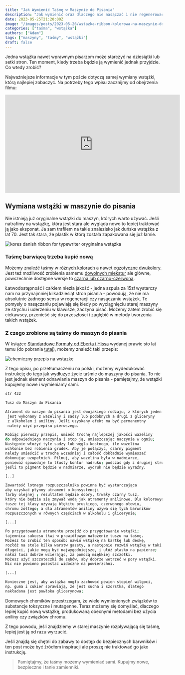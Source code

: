 ```yaml
---
title: "Jak Wymienić Taśmę w Maszynie do Pisania"
description: "Jak wymienić oraz dlaczego nie nasączać i nie regenerować wstążki do maszyny do pisania."
date: 2023-05-25T21:20:00Z
image: "/images/posts/2023-05-26/wstazka-ribbon-kolorowa-na-maszynie-do-pisania.jpeg"
categories: ["taśma", "wstążka"]
authors: ["Adam"]
tags: ["maszyny", "taśmy", "wstążki"]
draft: false
---
```


Jedna wstążka nawet wprawnym pisarzom może starczyć na dziesiątki lub setki stron. Ten moment, kiedy trzeba będzie ją wymienić jednak przyjdzie. Co wtedy zrobić?

Najważniejsze informacje w tym poście dotyczą samej wymiany wstążki, którą najlepiej zobaczyć. Na potrzeby tego wpisu zacznijmy od obejrzenia filmu:

<iframe width="560" height="315" src="https://www.youtube.com/embed/OHTm9j05t3s" title="YouTube video player" frameborder="0" allow="accelerometer; autoplay; clipboard-write; encrypted-media; gyroscope; picture-in-picture; web-share" allowfullscreen></iframe>

## Wymiana wstążki w maszynie do pisania

Nie istnieją już oryginalne wstążki do maszyn, których warto używać. Jeśli natrafimy na wstążkę, która jest stara ale wygląda nowo to lepiej traktować ją jako eksponat. Ja sam trafiłem na takie znalezisko jak duńska wstążka z lat 70. Jest tak stara, że plastik w którą została zapakowana się już łamie.

![kores danish ribbon for typewriter oryginalna wstążka](./images/posts/2023-05-26/kores-danish-typewriter-ribbon.jpeg)

### Taśmę barwiącą trzeba kupić nową

Możemy znaleźć taśmy w [różnych kolorach](https://www.ebay.com/itm/154401007625) a nawet [egzotyczne dwukolory](https://charliefoxtrot.com.au/collections/typewriter-ribbons). Jest też możliwość zrobienia samemu [dowolnych miekstur](https://clairelasecretaire.wordpress.com/2014/01/30/how-to-make-your-own-typewriter-ribbon-rainbow-effect/) ale główne, powszechnie dostępne wersje to [czarna lub czarno-czerwona](https://allegro.pl/listing?string=ta%C5%9Bma%20barwi%C4%85ca%20do%20maszyny%20do%20pisania&order=p).

Łatwodostępność i całkiem niezła jakość - jedna szpula za 15zł wystarczy nam na przynajmniej kilkadziesiąt stron pisania - powodują, że nie ma absolutnie żadnego sensu w regeneracji czy nasączaniu wstążek. Te pomysły o nasączaniu pojawiają się kiedy po wyciągnięciu starej maszyny ze strychu i uderzeniu w klawisze, zaczyna pisać. Możemy zatem zrobić się ciekawscy, przenieść się do przeszłości i zagłębić w metody tworzenia takich wstążek.

### Z czego zrobione są taśmy do maszyn do pisania

W książce [Standardowe Formuły od Eberta i Hissa](https://catalog.lib.uchicago.edu/vufind/Record/2708924) wydanej prawie sto lat temu (do pobrania [tutaj](https://www.maszynopisanie.pl/pobierz/The-Standard-Formulary-by-Albert-E-Ebert-and-An-Emil-Hiss.pdf)), możemy znaleźć taki przepis:

![chemiczny przepis na wstazke](./images/posts/2023-05-26/przepis-na-tusz-do-tasiemki.png)

Z tego opisu, po przetłumaczeniu na polski, możemy wydedukować instrukcję do tego jak wydłużyć życie taśmie do maszyny do pisania. To nie jest jednak element odnawiania maszyn do pisania - pamiętajmy, że wstążki kupujemy nowe i wymieniamy sami.

```bash
str 432

Tusz do Maszyn do Pisania

Atrament do maszyn do pisania jest dwojakiego rodzaju, z których jeden
 jest wykonany z wazeliny i sadzy lub podobnych a drugi z gliceryny 
 z alkoholem i aniliny. Jeśli uzyskany efekt ma być permanentny 
 należy użyć przepisu pierwszego.

Robiąc pierwszy przepis, umieść trochę najlepszej jakości wazeliny 
do odpowiedniego naczynia i stop ją, umieszczając naczynie w ogniu; 
Następnie włożyć tyle sadzy lub węgla kostnego, ile wazelina 
wchłonie bez robienia grudek. Aby je połączyć, czarny pigment 
należy umieścić w trochę wcześniej i całość dokładnie wymieszać 
dokonując uzupełnień. Pilnuj, aby wazelina była w nadmiarze, 
ponieważ spowoduje to tłusty kontur nadruku; podczas gdy z drugiej strony, 
jeśli to pigment będzie w nadmiarze, wydruk nie będzie wyraźny. 

[..]

Zawartość lotnego rozpuszczalnika powinna być wystarczająca
aby uzyskać płynny atrament o konsystencji
farby olejnej ; rezultatem będzie dobry, trwały czarny tusz, 
który nie będzie się zmywał wodą jak atramenty anilinowe. Dla kolorowych
tusze tej klasy używają błękitu pruskiego, czerwonego ołowiu,
chromu żółtego; a dla atramentów aniliny używa się tych barwników 
rozpuszczonych w równych częściach w alkoholu i glicerynie; 

[...]

Po przygotowaniu atramentu przejdź do przygotowanie wstążki; 
tajemnica sukcesu tkwi w prawidłowym nałożenie tuszu na taśmę.
Możesz to zrobić ten sposób: nawiń wstążkę na kartkę lub deskę, 
rozłóż na stole kilka warstw gazety, a następnie rozwiń wstążkę w taki sposób,
długości, jakie mogą być najwygodniejsze, i ułóż płasko na papierze; 
nałóż tusz dobrze wcierając, za pomocą miękkiej szczotki. 
Możesz użyć szczoteczki do zębów, aby dobrze wetrzeć w pory wstążki. 
Nic nie powinno pozostać widoczne na powierzchni.

[...]

Konieczne jest, aby wstążka mogła zachować pewien stopień wilgoci, 
np. guma i cukier sprawiają, że jest sucha i szorstka, dlatego 
nakładana jest powłoka glicerynowa;

```

Domowych chemików przestrzegam, że wiele wymienionych związków to substancje toksyczne i mutagenne. Teraz możemy się domyślać, dlaczego lepiej kupić nową wstążkę, produkowaną obecnymi metodami bez użycia aniliny czy związków chromu.

Z tego powodu, jeśli znajdziemy w starej maszynie rozpływającą się taśmę, lepiej jest ją od razu wyrzucić.

Jeśli znajdą się chętni do zabawy to dostęp do bezpiecznych barwników i ten post może być źródłem inspiracji ale proszę nie traktować go jako instrukcję.

> Pamiętajmy, że taśmy możemy wymieniać sami. Kupujmy nowe, bezpieczne i tanie zamienniki.
